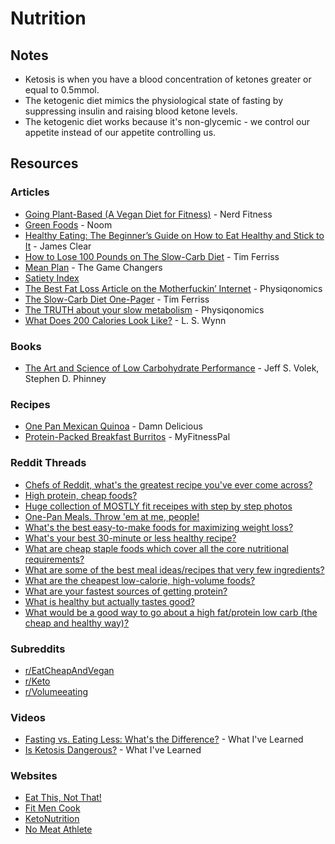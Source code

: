# Nutrition

## Notes

* Ketosis is when you have a blood concentration of ketones greater or equal to 0.5mmol.
* The ketogenic diet mimics the physiological state of fasting by suppressing insulin and raising blood ketone levels.
* The ketogenic diet works because it's non-glycemic - we control our appetite instead of our appetite controlling us.

## Resources

### Articles

* [Going Plant-Based \(A Vegan Diet for Fitness\)](https://www.nerdfitness.com/blog/how-to-eat-a-plant-based-diet-a-scientific-look-at-going-vegan-safely/) - Nerd Fitness
* [Green Foods](https://content.noom.com/custom-content/green/) - Noom
* [Healthy Eating: The Beginner’s Guide on How to Eat Healthy and Stick to It](https://jamesclear.com/eat-healthy) - James Clear
* [How to Lose 100 Pounds on The Slow-Carb Diet](https://tim.blog/2012/07/12/how-to-lose-100-pounds/) - Tim Ferriss
* [Mean Plan](https://gamechangersmovie.com/food/meal-plan/) - The Game Changers
* [Satiety Index](https://www.diabetesnet.com/food-diabetes/satiety-index/)
* [The Best Fat Loss Article on the Motherfuckin’ Internet](https://physiqonomics.com/fat-loss/) - Physiqonomics
* [The Slow-Carb Diet One-Pager](https://tim.blog/wp-content/uploads/2019/07/tim_ferriss_the-4-hour-chef_one_pager_slow_carb_diet.pdf) - Tim Ferriss
* [The TRUTH about your slow metabolism](https://physiqonomics.com/slow-metabolism/) - Physiqonomics
* [What Does 200 Calories Look Like?](https://www.wisegeek.com/what-does-200-calories-look-like.htm) - L. S. Wynn

### Books

* [The Art and Science of Low Carbohydrate Performance](https://smile.amazon.co.uk/dp/0983490716) - Jeff S. Volek, Stephen D. Phinney

### Recipes

* [One Pan Mexican Quinoa](https://damndelicious.net/2014/04/09/one-pan-mexican-quinoa/) - Damn Delicious
* [Protein-Packed Breakfast Burritos](https://blog.myfitnesspal.com/protein-packed-breakfast-burritos/) - MyFitnessPal

### Reddit Threads

* [Chefs of Reddit, what's the greatest recipe you've ever come across?](https://www.reddit.com/r/AskReddit/comments/9zxypy/chefs_of_reddit_whats_the_greatest_recipe_youve/)
* [High protein, cheap foods?](https://www.reddit.com/r/EatCheapAndHealthy/comments/5ozvaf/high_protein_cheap_foods_apart_from_beans/)
* [Huge collection of MOSTLY fit receipes with step by step photos](https://www.reddit.com/r/fitmeals/comments/39k7j6/huge_collection_of_mostly_fit_receipes_with_step/)
* [One-Pan Meals. Throw 'em at me, people!](https://www.reddit.com/r/EatCheapAndHealthy/comments/5vxlvn/onepan_meals_throw_em_at_me_people/)
* [What's the best easy-to-make foods for maximizing weight loss?](https://www.reddit.com/r/EatCheapAndHealthy/comments/5uqe2t/q_whats_the_best_easytomake_foods_for_maximizing/)
* [What's your best 30-minute or less healthy recipe?](https://www.reddit.com/r/fitmeals/comments/5lau2i/whats_your_best_30minute_or_less_healthy_recipe/)
* [What are cheap staple foods which cover all the core nutritional requirements?](https://www.reddit.com/r/EatCheapAndHealthy/comments/5kja9m/what_are_cheap_staple_foods_which_cover_all_the/)
* [What are some of the best meal ideas/recipes that very few ingredients?](https://www.reddit.com/r/EatCheapAndHealthy/comments/5fil8c/what_are_some_of_the_best_meal_ideasrecipes_that/)
* [What are the cheapest low-calorie, high-volume foods?](https://www.reddit.com/r/EatCheapAndHealthy/comments/5gcxr5/what_are_the_cheapest_lowcalorie_highvolume_foods/)
* [What are your fastest sources of getting protein?](https://www.reddit.com/r/EatCheapAndHealthy/comments/5u79i9/what_are_your_fastest_sources_of_getting_protein/)
* [What is healthy but actually tastes good?](https://www.reddit.com/r/AskReddit/comments/55tij9/what_is_healthy_but_actually_tastes_good/)
* [What would be a good way to go about a high fat/protein low carb \(the cheap and healthy way\)?](https://www.reddit.com/r/EatCheapAndHealthy/comments/8mbpl8/what_would_be_a_good_way_to_go_about_a_high/)

### Subreddits

* [r/EatCheapAndVegan](https://www.reddit.com/r/EatCheapAndVegan/)
* [r/Keto](https://www.reddit.com/r/keto/)
* [r/Volumeeating](https://www.reddit.com/r/Volumeeating/)

### Videos

* [Fasting vs. Eating Less: What's the Difference?](https://www.youtube.com/watch?v=APZCfmgzoS0) - What I've Learned
* [Is Ketosis Dangerous?](https://www.youtube.com/watch?v=Dan8qtgQRi8) - What I've Learned

### Websites

* [Eat This, Not That!](https://www.eatthis.com/)
* [Fit Men Cook](https://fitmencook.com/)
* [KetoNutrition](https://ketonutrition.org/)
* [No Meat Athlete](https://www.nomeatathlete.com/)

